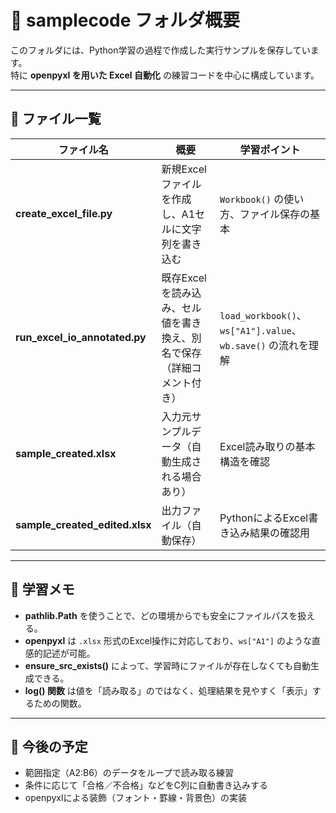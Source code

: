 # 📘 samplecode フォルダ概要

このフォルダには、Python学習の過程で作成した実行サンプルを保存しています。  
特に **openpyxl を用いた Excel 自動化** の練習コードを中心に構成しています。

---

## 📂 ファイル一覧

| ファイル名 | 概要 | 学習ポイント |
|-------------|------|---------------|
| **create_excel_file.py** | 新規Excelファイルを作成し、A1セルに文字列を書き込む | `Workbook()` の使い方、ファイル保存の基本 |
| **run_excel_io_annotated.py** | 既存Excelを読み込み、セル値を書き換え、別名で保存（詳細コメント付き） | `load_workbook()`、`ws["A1"].value`、`wb.save()` の流れを理解 |
| **sample_created.xlsx** | 入力元サンプルデータ（自動生成される場合あり） | Excel読み取りの基本構造を確認 |
| **sample_created_edited.xlsx** | 出力ファイル（自動保存） | PythonによるExcel書き込み結果の確認用 |

---

## 🧠 学習メモ

- **pathlib.Path** を使うことで、どの環境からでも安全にファイルパスを扱える。  
- **openpyxl** は `.xlsx` 形式のExcel操作に対応しており、`ws["A1"]` のような直感的記述が可能。  
- **ensure_src_exists()** によって、学習時にファイルが存在しなくても自動生成できる。  
- **log() 関数** は値を「読み取る」のではなく、処理結果を見やすく「表示」するための関数。  

---

## 🚀 今後の予定

- 範囲指定（A2:B6）のデータをループで読み取る練習  
- 条件に応じて「合格／不合格」などをC列に自動書き込みする  
- openpyxlによる装飾（フォント・罫線・背景色）の実装
